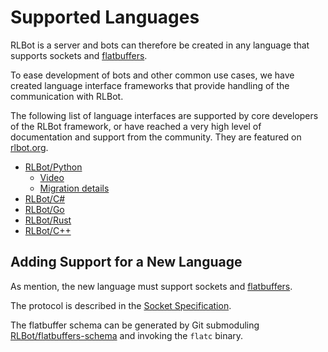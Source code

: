 # Supported Languages

RLBot is a server and bots can therefore be created in any language that supports sockets and [flatbuffers](https://flatbuffers.dev/).

To ease development of bots and other common use cases, we have created language interface frameworks that provide handling of the communication with RLBot.

The following list of language interfaces are supported by core developers of the RLBot framework, or have reached a very high level of documentation and support from the community. They are featured on [rlbot.org](https://rlbot.org/).

- [RLBot/Python](https://github.com/RLBot/python-interface)
    - [Video](https://youtu.be/GLqvodQ942A?si=IjvvjKeHhKnwrErM)
    - [Migration details](https://github.com/RLBot/python-interface/wiki/Migration)
- [RLBot/C#](https://github.com/RLBot/csharp-interface)
- [RLBot/Go](https://github.com/RLBot/go-interface)
- [RLBot/Rust](https://github.com/RLBot/rust-interface)
- [RLBot/C++](https://github.com/RLBot/cpp-interface)


## Adding Support for a New Language

As mention, the new language must support sockets and [flatbuffers](https://flatbuffers.dev/).

The protocol is described in the [Socket Specification](/v5/framework/sockets-specification).

The flatbuffer schema can be generated by Git submoduling [RLBot/flatbuffers-schema](https://github.com/RLBot/flatbuffers-schema) and invoking the `flatc` binary.
